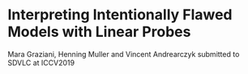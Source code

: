 # Interpreting Intentionally Flawed Models with Linear Probes
Mara Graziani, Henning Muller and Vincent Andrearczyk
submitted to SDVLC at ICCV2019

